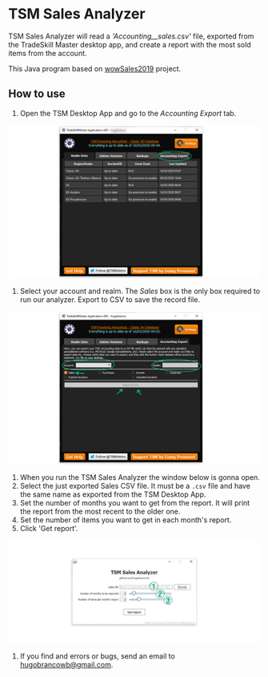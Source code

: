 # TSM Sales Analyzer
TSM Sales Analyzer will read a *'Accounting_<realm>_sales.csv'* file, exported from the TradeSkill Master desktop app, and create a report with the most sold items from the account.

This Java program based on [wowSales2019](https://github.com/hugobrancowb/wowSales2019) project.

## How to use
1. Open the TSM Desktop App and go to the *Accounting Export* tab.

![Account Export tab](https://github.com/hugobrancowb/tsm_sales_analyzer/blob/master/readme_images_-_how_to_use/01.jpg)

1. Select your account and realm. The *Sales* box is the only box required to run our analyzer. Export to CSV to save the record file.

![Export CSV](https://github.com/hugobrancowb/tsm_sales_analyzer/blob/master/readme_images_-_how_to_use/02.jpg)

1. When you run the TSM Sales Analyzer the window below is gonna open.
  1. Select the just exported Sales CSV file. It must be a `.csv` file and have the same name as exported from the TSM Desktop App.
  1. Set the number of months you want to get from the report. It will print the report from the most recent to the older one.
  1. Set the number of items you want to get in each month's report.
  1. Click 'Get report'.

![Set the options](https://github.com/hugobrancowb/tsm_sales_analyzer/blob/master/readme_images_-_how_to_use/03.jpg)

1. If you find and errors or bugs, send an email to [hugobrancowb@gmail.com](mailto:hugobrancowb@gmail.com).